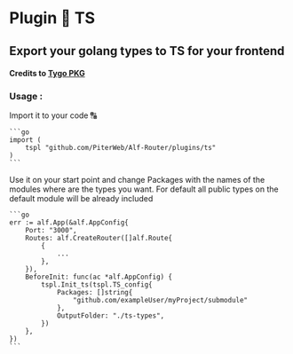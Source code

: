 # Plugin 🧩 TS

## Export your golang types to TS for your frontend

#### Credits to [Tygo PKG](https://github.com/gzuidhof/tygo)

### Usage :

Import it to your code 🔠

    ```go
    import (
        tspl "github.com/PiterWeb/Alf-Router/plugins/ts"
    )
    ```

Use it on your start point and change Packages with the names of the modules where are the types you want. For default all public types on the default module will be already included

    ```go
    err := alf.App(&alf.AppConfig{
    	Port: "3000",
    	Routes: alf.CreateRouter([]alf.Route{
    		{
    			...
    		},
    	}),
    	BeforeInit: func(ac *alf.AppConfig) {
            tspl.Init_ts(tspl.TS_config{
    			Packages: []string{
                    "github.com/exampleUser/myProject/submodule"
                },
    			OutputFolder: "./ts-types",
    		})
    	},
    })
    ```
